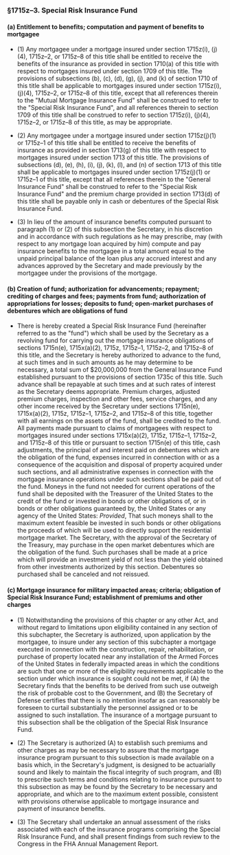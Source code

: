 ### §1715z–3. Special Risk Insurance Fund
#### (a) Entitlement to benefits; computation and payment of benefits to mortgagee
* (1) Any mortgagee under a mortgage insured under section 1715z(i), (j)(4), 1715z–2, or 1715z–8 of this title shall be entitled to receive the benefits of the insurance as provided in section 1710(a) of this title with respect to mortgages insured under section 1709 of this title. The provisions of subsections (b), (c), (d), (g), (j), and (k) of section 1710 of this title shall be applicable to mortgages insured under section 1715z(i), (j)(4), 1715z–2, or 1715z–8 of this title, except that all references therein to the "Mutual Mortgage Insurance Fund" shall be construed to refer to the "Special Risk Insurance Fund", and all references therein to section 1709 of this title shall be construed to refer to section 1715z(i), (j)(4), 1715z–2, or 1715z–8 of this title, as may be appropriate.

* (2) Any mortgagee under a mortgage insured under section 1715z(j)(1) or 1715z–1 of this title shall be entitled to receive the benefits of insurance as provided in section 1713(g) of this title with respect to mortgages insured under section 1713 of this title. The provisions of subsections (d), (e), (h), (i), (j), (k), (l), and (n) of section 1713 of this title shall be applicable to mortgages insured under section 1715z(j)(1) or 1715z–1 of this title, except that all references therein to the "General Insurance Fund" shall be construed to refer to the "Special Risk Insurance Fund" and the premium charge provided in section 1713(d) of this title shall be payable only in cash or debentures of the Special Risk Insurance Fund.

* (3) In lieu of the amount of insurance benefits computed pursuant to paragraph (1) or (2) of this subsection the Secretary, in his discretion and in accordance with such regulations as he may prescribe, may (with respect to any mortgage loan acquired by him) compute and pay insurance benefits to the mortgagee in a total amount equal to the unpaid principal balance of the loan plus any accrued interest and any advances approved by the Secretary and made previously by the mortgagee under the provisions of the mortgage.

#### (b) Creation of fund; authorization for advancements; repayment; crediting of charges and fees; payments from fund; authorization of appropriations for losses; deposits to fund; open-market purchases of debentures which are obligations of fund
* There is hereby created a Special Risk Insurance Fund (hereinafter referred to as the "fund") which shall be used by the Secretary as a revolving fund for carrying out the mortgage insurance obligations of sections 1715n(e), 1715x(a)(2), 1715z, 1715z–1, 1715z–2, and 1715z–8 of this title, and the Secretary is hereby authorized to advance to the fund, at such times and in such amounts as he may determine to be necessary, a total sum of $20,000,000 from the General Insurance Fund established pursuant to the provisions of section 1735c of this title. Such advance shall be repayable at such times and at such rates of interest as the Secretary deems appropriate. Premium charges, adjusted premium charges, inspection and other fees, service charges, and any other income received by the Secretary under sections 1715n(e), 1715x(a)(2), 1715z, 1715z–1, 1715z–2, and 1715z–8 of this title, together with all earnings on the assets of the fund, shall be credited to the fund. All payments made pursuant to claims of mortgagees with respect to mortgages insured under sections 1715x(a)(2), 1715z, 1715z–1, 1715z–2, and 1715z–8 of this title or pursuant to section 1715n(e) of this title, cash adjustments, the principal of and interest paid on debentures which are the obligation of the fund, expenses incurred in connection with or as a consequence of the acquisition and disposal of property acquired under such sections, and all administrative expenses in connection with the mortgage insurance operations under such sections shall be paid out of the fund. Moneys in the fund not needed for current operations of the fund shall be deposited with the Treasurer of the United States to the credit of the fund or invested in bonds or other obligations of, or in bonds or other obligations guaranteed by, the United States or any agency of the United States: _Provided_, That such moneys shall to the maximum extent feasible be invested in such bonds or other obligations the proceeds of which will be used to directly support the residential mortgage market. The Secretary, with the approval of the Secretary of the Treasury, may purchase in the open market debentures which are the obligation of the fund. Such purchases shall be made at a price which will provide an investment yield of not less than the yield obtained from other investments authorized by this section. Debentures so purchased shall be canceled and not reissued.

#### (c) Mortgage insurance for military impacted areas; criteria; obligation of Special Risk Insurance Fund; establishment of premiums and other charges
* (1) Notwithstanding the provisions of this chapter or any other Act, and without regard to limitations upon eligibility contained in any section of this subchapter, the Secretary is authorized, upon application by the mortgagee, to insure under any section of this subchapter a mortgage executed in connection with the construction, repair, rehabilitation, or purchase of property located near any installation of the Armed Forces of the United States in federally impacted areas in which the conditions are such that one or more of the eligibility requirements applicable to the section under which insurance is sought could not be met, if (A) the Secretary finds that the benefits to be derived from such use outweigh the risk of probable cost to the Government, and (B) the Secretary of Defense certifies that there is no intention insofar as can reasonably be foreseen to curtail substantially the personnel assigned or to be assigned to such installation. The insurance of a mortgage pursuant to this subsection shall be the obligation of the Special Risk Insurance Fund.

* (2) The Secretary is authorized (A) to establish such premiums and other charges as may be necessary to assure that the mortgage insurance program pursuant to this subsection is made available on a basis which, in the Secretary's judgment, is designed to be actuarially sound and likely to maintain the fiscal integrity of such program, and (B) to prescribe such terms and conditions relating to insurance pursuant to this subsection as may be found by the Secretary to be necessary and appropriate, and which are to the maximum extent possible, consistent with provisions otherwise applicable to mortgage insurance and payment of insurance benefits.

* (3) The Secretary shall undertake an annual assessment of the risks associated with each of the insurance programs comprising the Special Risk Insurance Fund, and shall present findings from such review to the Congress in the FHA Annual Management Report.
